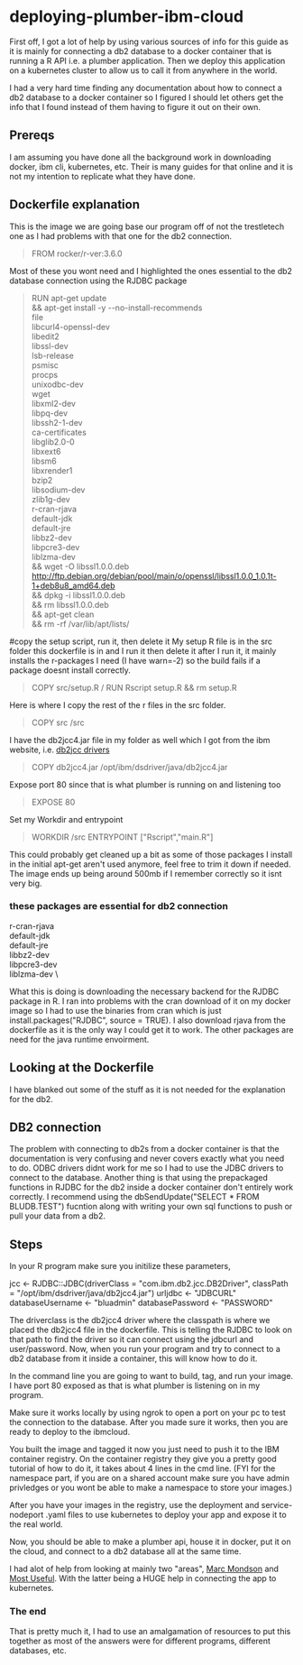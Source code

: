 # deploying-plumber-ibm-cloud

First off, I got a lot of help by using various sources of info for this guide as it is mainly for connecting a db2 database to a docker container that is running a R API i.e. a plumber application. Then we deploy this application on a kubernetes cluster to allow us to call it from anywhere in the world.

I had a very hard time finding any documentation about how to connect a db2 database to a docker container so I figured I should let others get the info that I found instead of them having to figure it out on their own. 

## Prereqs
I am assuming you have done all the background work in downloading docker, ibm cli, kubernetes, etc. Their is many guides for that online and it is not my intention to replicate what they have done.

## Dockerfile explanation
This is the image we are going base our program off of not the trestletech one as I had problems with that one for the db2 connection.

>FROM rocker/r-ver:3.6.0

Most of these you wont need and I highlighted the ones essential to the db2 database connection using the RJDBC package

>RUN apt-get update \
  && apt-get install -y --no-install-recommends \
    file \
    libcurl4-openssl-dev \
    libedit2 \
    libssl-dev \
    lsb-release \
    psmisc \
    procps \
    unixodbc-dev \
    wget \
    libxml2-dev \
    libpq-dev \
    libssh2-1-dev \
    ca-certificates \
    libglib2.0-0 \
	libxext6 \
	libsm6  \
	libxrender1 \
	bzip2 \
	libsodium-dev \
    zlib1g-dev \
    r-cran-rjava \
    default-jdk \
    default-jre \
    libbz2-dev \
    libpcre3-dev \
    liblzma-dev \
    && wget -O libssl1.0.0.deb http://ftp.debian.org/debian/pool/main/o/openssl/libssl1.0.0_1.0.1t-1+deb8u8_amd64.deb \
    && dpkg -i libssl1.0.0.deb \
    && rm libssl1.0.0.deb \
    && apt-get clean \
    && rm -rf /var/lib/apt/lists/
    
#copy the setup script, run it, then delete it
My setup R file is in the src folder this dockerfile is in and I run it then delete it after I run it, it mainly installs the r-packages I need (I have warn=-2) so the build fails if a package doesnt install correctly.
>COPY src/setup.R /
>RUN Rscript setup.R && rm setup.R

Here is where I copy the rest of the r files in the src folder.
>COPY src /src

I have the db2jcc4.jar file in my folder as well which I got from the ibm website, i.e. [db2jcc drivers](https://www.ibm.com/support/pages/db2-jdbc-driver-versions-and-downloads)
>COPY db2jcc4.jar /opt/ibm/dsdriver/java/db2jcc4.jar

Expose port 80 since that is what plumber is running on and listening too
>EXPOSE 80

Set my Workdir and entrypoint
>WORKDIR /src
>ENTRYPOINT ["Rscript","main.R"]

This could probably get cleaned up a bit as some of those packages I install in the initial apt-get aren't used anymore, feel free to trim it down if needed. The image ends up being around 500mb if I remember correctly so it isnt very big.

### these packages are essential for db2 connection
r-cran-rjava \
default-jdk \
default-jre \
libbz2-dev \
libpcre3-dev \
liblzma-dev \

What this is doing is downloading the necessary backend for the RJDBC package in R. I ran into problems with the cran download of it on my docker image so I had to use the binaries from cran which is just install.packages("RJDBC", source = TRUE). I also download rjava from the dockerfile as it is the only way I could get it to work. The other packages are need for the java runtime envoirment.

## Looking at the Dockerfile

I have blanked out some of the stuff as it is not needed for the explanation for the db2.

## DB2 connection
The problem with connecting to db2s from a docker container is that the documentation is very confusing and never covers exactly what you need to do. ODBC drivers didnt work for me so I had to use the JDBC drivers to connect to the database. Another thing is that using the prepackaged functions in RJDBC for the db2 inside a docker container don't entirely work correctly. I recommend using the dbSendUpdate("SELECT * FROM BLUDB.TEST") fucntion along with writing your own sql functions to push or pull your data from a db2.

## Steps
In your R program make sure you initilize these parameters,

jcc <- RJDBC::JDBC(driverClass = "com.ibm.db2.jcc.DB2Driver", classPath = "/opt/ibm/dsdriver/java/db2jcc4.jar")
urljdbc <- "JDBCURL"
databaseUsername <- "bluadmin"
databasePassword <- "PASSWORD"

The driverclass is the db2jcc4 driver where the classpath is where we placed the db2jcc4 file in the dockerfile. This is telling the RJDBC to look on that path to find the driver so it can connect using the jdbcurl and user/password. Now, when you run your program and try to connect to a db2 database from it inside a container, this will know how to do it.

In the command line you are going to want to build, tag, and run your image. I have port 80 exposed as that is what plumber is listening on in my program. 

Make sure it works locally by using ngrok to open a port on your pc to test the connection to the database. After you made sure it works, then you are ready to deploy to the ibmcloud.

You built the image and tagged it now you just need to push it to the IBM container registry. On the container registry they give you a pretty good tutorial of how to do it, it takes about 4 lines in the cmd line. (FYI for the namespace part, if you are on a shared account make sure you have admin privledges or you wont be able to make a namespace to store your images.)

After you have your images in the registry, use the deployment and service-nodeport .yaml files to use kubernetes to deploy your app and expose it to the real world.

Now, you should be able to make a plumber api, house it in docker, put it on the cloud, and connect to a db2 database all at the same time.

I had alot of help from looking at mainly two "areas", [Marc Mondson](https://code.markedmondson.me/r-on-kubernetes-serverless-shiny-r-apis-and-scheduled-scripts/) and [Most Useful](https://github.com/holken1/deploying-r-on-cloud). With the latter being a HUGE help in connecting the app to kubernetes. 

### The end

That is pretty much it, I had to use an amalgamation of resources to put this together as most of the answers were for different programs, different databases, etc.



